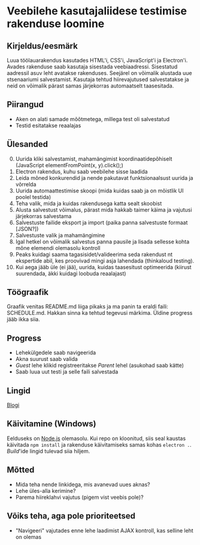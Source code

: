 ﻿# Veebilehe kasutajaliidese testimise rakenduse loomine

## Kirjeldus/eesmärk
Luua töölauarakendus kasutades HTML'i, CSS'i, JavaScript'i ja Electron'i. Avades rakenduse saab kasutaja sisestada veebiaadressi. Sisestatud
aadressil asuv leht avatakse rakenduses. Seejärel on võimalik alustada uue stsenaariumi salvestamist.
Kasutaja tehtud hiirevajutused salvestatakse ja neid on võimalik pärast samas järjekorras automaatselt taasesitada.

## Piirangud
* Aken on alati samade mõõtmetega, millega test oli salvestatud
* Testid esitatakse reaalajas

## Ülesanded
0. Uurida kliki salvestamist, mahamängimist koordinaatidepõhiselt (JavaScript elementFromPoint(x, y).click();)
1. Electron rakendus, kuhu saab veebilehe sisse laadida
2. Leida mõned konkurendid ja nende pakutavat funktsionaalsust uurida ja võrrelda
  1. Uurida automaattestimise skoopi (mida kuidas saab ja on mõistlik UI poolel testida)
  2. Teha valik, mida ja kuidas rakendusega katta sealt skoobist
3. Alusta salvestust võimalus, pärast mida hakkab taimer käima ja vajutusi järjekorras salvestama
4. Salvestuste failide eksport ja import (paika panna salvestuste formaat [JSON?])
5. Salvestuste valik ja mahamängimine
6. Igal hetkel on võimalik salvestus panna pausile ja lisada sellesse kohta mõne elemendi olemasolu kontroll
7. Peaks kuidagi saama tagasisidet/valideerima seda rakendust nt ekspertide abil, kes proovivad mingi asja lahendada (thinkaloud testing).
8. Kui aega jääb üle (ei jää), uurida, kuidas taasesitust optimeerida (kiirust suurendada, äkki kuidagi loobuda reaalajast)

## Töögraafik
Graafik venitas README.md liiga pikaks ja ma panin ta eraldi faili: SCHEDULE.md. Hakkan sinna ka tehtud tegevusi märkima. Üldine progress jääb ikka siia.

## Progress
* Lehekülgedele saab navigeerida
* Akna suurust saab valida
* _Guest_ lehe klikid registreeritakse _Parent_ lehel (asukohad saab kätte)
* Saab luua uut testi ja selle faili salvestada

## Lingid
[Blogi](http://kardo.xyz/b/veebilehestiku-testimine/)

## Käivitamine (Windows)
Eelduseks on [Node.js](https://nodejs.org/en/) olemasolu.
Kui repo on kloonitud, siis seal kaustas käivitada `npm install` ja rakenduse käivitamiseks samas kohas `electron .`.
_Build_'ide lingid tulevad siia hiljem.

## Mõtted
* Mida teha nende linkidega, mis avanevad uues aknas?
* Lehe üles-alla kerimine?
* Parema hiireklahvi vajutus (pigem vist veebis pole)?

## Võiks teha, aga pole prioriteetsed
* "Navigeeri" vajutades enne lehe laadimist AJAX kontroll, kas selline leht on olemas
